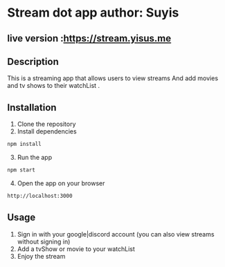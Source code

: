 # Stream dot app author: Suyis

## live version :https://stream.yisus.me



## Description

This is a streaming app that allows users to view streams And add movies and tv shows to their watchList .

## Installation

1. Clone the repository
2. Install dependencies

```bash
npm install
```

3. Run the app

```bash
npm start
```

4. Open the app on your browser

```bash
http://localhost:3000
```

## Usage

1. Sign in with your google|discord account (you can also view streams without signing in)
2. Add a tvShow or movie to your watchList
3. Enjoy the stream
